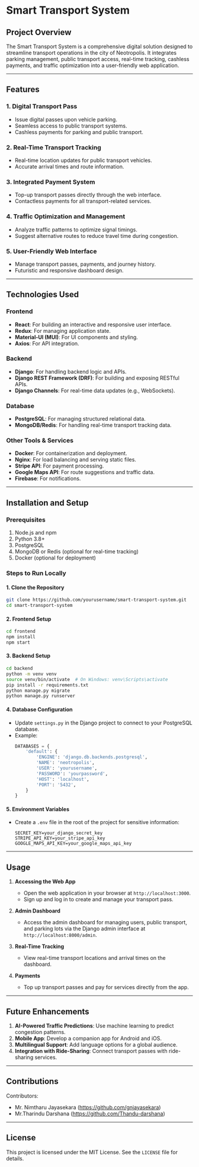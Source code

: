 # Smart Transport System

## Project Overview
The Smart Transport System is a comprehensive digital solution designed to streamline transport operations in the city of Neotropolis. It integrates parking management, public transport access, real-time tracking, cashless payments, and traffic optimization into a user-friendly web application.

---

## Features

### 1. **Digital Transport Pass**
- Issue digital passes upon vehicle parking.
- Seamless access to public transport systems.
- Cashless payments for parking and public transport.

### 2. **Real-Time Transport Tracking**
- Real-time location updates for public transport vehicles.
- Accurate arrival times and route information.

### 3. **Integrated Payment System**
- Top-up transport passes directly through the web interface.
- Contactless payments for all transport-related services.

### 4. **Traffic Optimization and Management**
- Analyze traffic patterns to optimize signal timings.
- Suggest alternative routes to reduce travel time during congestion.

### 5. **User-Friendly Web Interface**
- Manage transport passes, payments, and journey history.
- Futuristic and responsive dashboard design.

---

## Technologies Used

### **Frontend**
- **React**: For building an interactive and responsive user interface.
- **Redux**: For managing application state.
- **Material-UI (MUI)**: For UI components and styling.
- **Axios**: For API integration.

### **Backend**
- **Django**: For handling backend logic and APIs.
- **Django REST Framework (DRF)**: For building and exposing RESTful APIs.
- **Django Channels**: For real-time data updates (e.g., WebSockets).

### **Database**
- **PostgreSQL**: For managing structured relational data.
- **MongoDB/Redis**: For handling real-time transport tracking data.

### **Other Tools & Services**
- **Docker**: For containerization and deployment.
- **Nginx**: For load balancing and serving static files.
- **Stripe API**: For payment processing.
- **Google Maps API**: For route suggestions and traffic data.
- **Firebase**: For notifications.

---

## Installation and Setup

### Prerequisites
1. Node.js and npm
2. Python 3.8+
3. PostgreSQL
4. MongoDB or Redis (optional for real-time tracking)
5. Docker (optional for deployment)

### Steps to Run Locally

#### 1. **Clone the Repository**
```bash
git clone https://github.com/yourusername/smart-transport-system.git
cd smart-transport-system
```

#### 2. **Frontend Setup**
```bash
cd frontend
npm install
npm start
```

#### 3. **Backend Setup**
```bash
cd backend
python -m venv venv
source venv/bin/activate  # On Windows: venv\Scripts\activate
pip install -r requirements.txt
python manage.py migrate
python manage.py runserver
```

#### 4. **Database Configuration**
- Update `settings.py` in the Django project to connect to your PostgreSQL database.
- Example:
  ```python
  DATABASES = {
      'default': {
          'ENGINE': 'django.db.backends.postgresql',
          'NAME': 'neotropolis',
          'USER': 'yourusername',
          'PASSWORD': 'yourpassword',
          'HOST': 'localhost',
          'PORT': '5432',
      }
  }
  ```

#### 5. **Environment Variables**
- Create a `.env` file in the root of the project for sensitive information:
  ```env
  SECRET_KEY=your_django_secret_key
  STRIPE_API_KEY=your_stripe_api_key
  GOOGLE_MAPS_API_KEY=your_google_maps_api_key
  ```

---

## Usage

1. **Accessing the Web App**
   - Open the web application in your browser at `http://localhost:3000`.
   - Sign up and log in to create and manage your transport pass.

2. **Admin Dashboard**
   - Access the admin dashboard for managing users, public transport, and parking lots via the Django admin interface at `http://localhost:8000/admin`.

3. **Real-Time Tracking**
   - View real-time transport locations and arrival times on the dashboard.

4. **Payments**
   - Top up transport passes and pay for services directly from the app.

---

## Future Enhancements

1. **AI-Powered Traffic Predictions**: Use machine learning to predict congestion patterns.
2. **Mobile App**: Develop a companion app for Android and iOS.
3. **Multilingual Support**: Add language options for a global audience.
4. **Integration with Ride-Sharing**: Connect transport passes with ride-sharing services.

---

## Contributions
Contributors:
- Mr. Nimtharu Jayasekara (https://github.com/gnjayasekara)
- Mr.Tharindu Darshana (https://github.com/Thandu-darshana)

---

## License
This project is licensed under the MIT License. See the `LICENSE` file for details.


